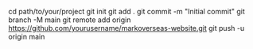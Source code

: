 cd path/to/your/project
git init
git add .
git commit -m "Initial commit"
git branch -M main
git remote add origin https://github.com/yourusername/markoverseas-website.git
git push -u origin main
